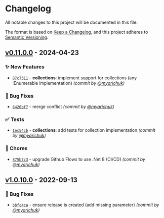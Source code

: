 # Changelog
All notable changes to this project will be documented in this file.

The format is based on [Keep a Changelog](https://keepachangelog.com/en/1.0.0/),
and this project adheres to [Semantic Versioning](https://semver.org/spec/v2.0.0.html).

## [v0.11.0.0] - 2024-04-23
### :sparkles: New Features
- [`87c7311`](https://github.com/myarichuk/ObjectTreeWalker/commit/87c731110dadec4e12aff8e7e06db079b94e0d16) - **collections**: implement support for collections (any IEnumerable implementation) *(commit by [@myarichuk](https://github.com/myarichuk))*

### :bug: Bug Fixes
- [`6420bf7`](https://github.com/myarichuk/ObjectTreeWalker/commit/6420bf74644f40dec6e86ed772061f57fe5b5b4a) - merge conflict *(commit by [@myarichuk](https://github.com/myarichuk))*

### :white_check_mark: Tests
- [`1ec54cb`](https://github.com/myarichuk/ObjectTreeWalker/commit/1ec54cb7987be554c6a5ca7f862b90b63805b4f6) - **collections**: add tests for collection implementation *(commit by [@myarichuk](https://github.com/myarichuk))*

### :wrench: Chores
- [`875b7c3`](https://github.com/myarichuk/ObjectTreeWalker/commit/875b7c33127016fc8569290e7b7975512f14b363) - upgrade Github Flows to use .Net 8 (CI/CD) *(commit by [@myarichuk](https://github.com/myarichuk))*


## [v1.0.10.0] - 2022-09-13
### :bug: Bug Fixes
- [`bbfc4ca`](https://github.com/myarichuk/Library.Template/commit/bbfc4ca34650fca71e86bbaa3c177ca892bccf85) - ensure release is created (add missing parameter) *(commit by [@myarichuk](https://github.com/myarichuk))*

[v1.0.10.0]: https://github.com/myarichuk/Library.Template/compare/v1.0.9.0...v1.0.10.0
[v0.11.0.0]: https://github.com/myarichuk/ObjectTreeWalker/compare/v0.10.27.0...v0.11.0.0